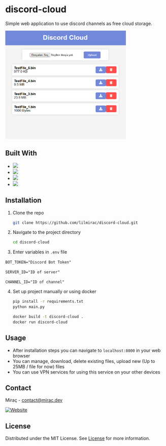 # discord-cloud

Simple web application to use discord channels as free cloud storage.

<img alt="Screenshot1" width=380 height=340 src="static/Screenshot1.png" />

## Built With

* ![](https://img.shields.io/badge/python-3670A0?style=for-the-badge&logo=python&logoColor=ffdd54)
* ![](https://img.shields.io/badge/JavaScript-F7DF1E?style=for-the-badge&logo=javascript&logoColor=black)
* ![](https://img.shields.io/badge/HTML-239120?style=for-the-badge&logo=html5&logoColor=white)
* ![](https://img.shields.io/badge/CSS-239120?&style=for-the-badge&logo=css3&logoColor=white)

## Installation

1. Clone the repo
   ```sh
   git clone https://github.com/lilmirac/discord-cloud.git
   ```
2. Navigate to the project directory
   ```sh
   cd discord-cloud
   ```
3. Enter variables in `.env` file

`BOT_TOKEN="Discord Bot Token"`

`SERVER_ID="ID of server"`

`CHANNEL_ID="ID of channel"`

4. Set up project manually or using docker

    ```sh
   pip install -r requirements.txt
   python main.py
   ```
    ```sh
   docker build -t discord-cloud .
   docker run discord-cloud
   ```

## Usage
* After installation steps you can navigate to `localhost:8000` in your web browser
* You can manage, download, delete existing files, upload new (Up to 25MB / file for now) files
* You can use VPN services for using this service on your other devices

## Contact
Miraç - [contact@mirac.dev](mailto:contact@mirac.dev?subject=[GitHub])

[![Website](https://img.shields.io/badge/website-000000?style=for-the-badge&logo=About.me&logoColor=white)](https://mirac.dev)
## License
Distributed under the MIT License. See [License](https://github.com/lilmirac/discord-cloud/blob/main/LICENSE) for more information.

